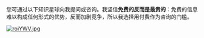 您可通过以下知识星球向我提问或咨询。我坚信**免费的反而是最贵的**：免费的信息难以构成任何形式的优势，反而加剧竞争，所以我选择用付费作为咨询的门槛。

[![roiYWV.jpg](https://s3.ax1x.com/2020/12/28/roiYWV.jpg)](https://imgchr.com/i/roiYWV)